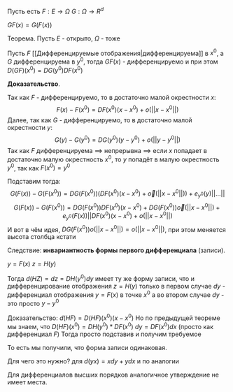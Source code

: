 Пусть есть $F: E \rightarrow \Omega$
$G: \Omega \rightarrow R^{d}$

$GF(x) = G(F(x))$

Теорема. Пусть $E$ - открыто, $\Omega$ - тоже

Пусть $F$ [[Дифференцируемые отображения|дифференцируема]] в $x^{0}$, а $G$ дифференцируема в $y^{0}$, тогда $GF(x)$ - дифференцируемо и при этом $D(GF)(x^{0}) = DG(y^{0})DF(x^{0})$

**Доказательство**.

Так как $F$ - дифференцируемо, то в достаточно малой окрестности $x$:
$$
F(x) - F(x^{0}) = DF(x^{0})(x - x^{0}) + o(||x - x^{0}||)
$$
Далее, так как $G$ - дифференцируемо, то в достаточно малой окрестности $y$:
$$
G(y) - G(y^{0}) = DG(y^{0})(y - y^{0}) + o(||y - y^{0}||)
$$
Так как $F$ дифференцируема $\implies$ непрерывна $\implies$ если $x$ попадает в достаточно малую окрестность $x^{0}$, то $y$ попадёт в малую окрестность $y^{0}$, так как $F(x^{0}) = y^{0}$

Подставим тогда:
$$
G(F(x)) - G(F(x^{0})) = DG(F(x^{0}))(DF(x^{0})(x - x^{0}) + \vec{o}(||x - x^{0}||)) + e_{y^{0}}(y) ||...||
$$
$$
G(F(x)) - G(F(x^{0})) = DG(F(x^{0}))DF(x^{0})(x - x^{0}) + DG(F(x^{0}))\vec{o}(||x - x^{0}||) + e_{y^{0}}(F(x))||DF(x^{0})(x - x^{0}) + o(||x - x^{0}||)
$$
И вот в чём идея,
$DG(F(x^{0}))o(||x - x^{0}||) = o(||x - x^{0}||)$, при этом меняется высота столбца кстати

Следствие: **инвариантность формы первого дифференциала** (записи).

$y = F(x)$
$z = H(y)$

Тогда $d(HZ) = dz = DH(y^{0})dy$ имеет ту же форму записи, что и дифференцирование отображения $z = H(y)$
только в первом случае $dy$ - дифференциал отображения $y = F(x)$ в точке $x^{0}$
а во втором случае $dy$ - это просто $y - y^{0}$

Доказательство:
$d(HF) = D(HF)(x^{0})(x - x^{0})$ 
Но по предыдущей теореме мы знаем, что $D(HF)(x^{0}) = DH(y^{0}) * DF(x^{0})$
$dy = DF(x^{0})dx$ (просто как дифференциал $F$)
Тогда просто подставив и получим требуемое

То есть мы получили, что форма записи одинаковая.

Для чего это нужно? для $d(yx) = xdy + ydx$ и по аналогии

Для дифференциалов высших порядков аналогичное утверждение не имеет места.